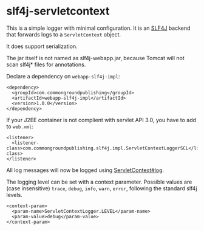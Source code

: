 slf4j-servletcontext
====================

This is a simple logger with minimal configuration.  It is an
[SLF4J](http://www.slf4j.org/) backend that forwards logs to a
`ServletContext` object.

It does support serialization.

The jar itself is not named as slf4j-webapp.jar, because Tomcat will not scan slf4j* files for annotations.

Declare a dependency on `webapp-slf4j-impl`:

    <dependency>
      <groupId>com.commongroundpublishing</groupId>
      <artifactId>webapp-slf4j-impl</artifactId>
      <version>1.0.0</version>
    </dependency>

If your J2EE container is not complient with servlet API 3.0, you have to add to `web.xml`:

    <listener>
      <listener-class>com.commongroundpublishing.slf4j.impl.ServletContextLoggerSCL</listener-class>
    </listener>

All log messages will now be logged using
[ServletContext#log](http://docs.oracle.com/javaee/6/api/javax/servlet/ServletContext.html#log%28java.lang.String,%20java.lang.Throwable%29).

The logging level can be set with a context parameter.  Possible
values are (case insensitive) `trace`, `debug`, `info`, `warn`,
`error`, following the standard slf4j levels.

    <context-param>
      <param-name>ServletContextLogger.LEVEL</param-name>
      <param-value>debug</param-value>
    </context-param>
